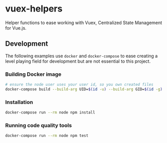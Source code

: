# vuex-helpers
Helper functions to ease working with Vuex, Centralized State Management for Vue.js.

## Development

The following examples use `docker` and `docker-compose` to ease creating a level playing field for development but are not essential to this project.

### Building Docker image

```sh
# ensure the node user uses your user id, so you own created files
docker-compose build --build-arg UID=$(id -u) --build-arg GID=$(id -g) node
```

### Installation

```sh
docker-compose run --rm node npm install
```

### Running code quality tools

```sh
docker-compose run --rm node npm test
```
